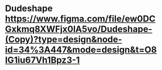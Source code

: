 # Dudeshape https://www.figma.com/file/ew0DCGxkmq8XWFjx0lA5vo/Dudeshape-(Copy)?type=design&node-id=34%3A447&mode=design&t=O8IG1iu67Vh1Bpz3-1
